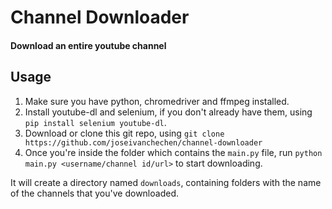 # Channel Downloader
#### Download an entire youtube channel

## Usage
1. Make sure you have python, chromedriver and ffmpeg installed.
2. Install youtube-dl and selenium, if you don't already have them, using `pip install selenium youtube-dl`.
3. Download or clone this git repo, using `git clone https://github.com/joseivanchechen/channel-downloader`
4. Once you're inside the folder which contains the `main.py` file, run `python main.py <username/channel id/url>` to start downloading.

It will create a directory named `downloads`, containing folders with the name of the channels that you've downloaded.
